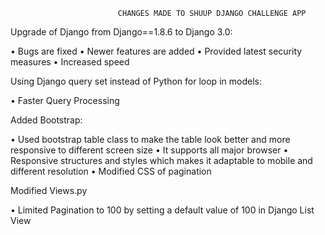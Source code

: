                             CHANGES MADE TO SHUUP DJANGO CHALLENGE APP

Upgrade of Django from Django==1.8.6 to Django 3.0:

•	Bugs are fixed
•	Newer features are added
•	Provided latest security measures
•	Increased speed

Using Django query set instead of Python for loop in models:

•	Faster Query Processing 

Added Bootstrap:

•	Used bootstrap table class to make the table look better and more responsive to different screen size
•	 It supports all major browser
•	Responsive structures and styles which makes it adaptable to mobile and different resolution
•	Modified CSS of pagination

Modified Views.py

•	Limited Pagination to 100 by setting a default value of 100 in Django List View







